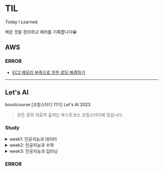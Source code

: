 # TIL

Today I Learned

배운 것을 정리하고 에러를 기록합니다😁

## AWS

### ERROR

- [EC2 메모리 부족으로 무한 로딩 해결하기](https://github.com/5jisoo/TIL/blob/main/AWS/ERROR-EC2_%EB%A9%94%EB%AA%A8%EB%A6%AC_%EB%B6%80%EC%A1%B1%EC%9C%BC%EB%A1%9C_%EB%AC%B4%ED%95%9C_%EB%A1%9C%EB%94%A9.md)

---

## Let's AI

boostcourse [코칭스터디 11기] Let's AI 2023

> 모든 강의 자료의 출처는 부스트코스 코칭스터디에 있습니다.

### Study

<details>
<summary>week1: 인공지능과 데이터</summary>
<div markdown="1">

- [데이터 사이언스란?](./boostcourse_Let's%20AI/week1/data_science.md)
- [자주 하는 질문(FAQ)](./boostcourse_Let's%20AI/week1/faq.md)
- [데이터 분석 프로세스](./boostcourse_Let's%20AI/week1/data_analysis_process.md)
- [머신러닝이란?](./boostcourse_Let's%20AI/week1/machine_learning.md)
- [머신러닝 모델의 구조](./boostcourse_Let's%20AI/week1/ml_model_structure.md)
- [파이썬으로 계산하기 - Numpy](./boostcourse_Let's%20AI/week1/numpy.ipynb)

</div>
</details>

<details>
<summary>week2: 인공지능과 수학</summary>
<div markdown="1">

- [파이썬으로 데이터 처리하기 - Pandas](./boostcourse_Let's%20AI/week2/Pandas.ipynb)
- [파이썬으로 시각화하기 - matplotlib](./boostcourse_Let's%20AI/week2/matplotlib.ipynb)
- [딥러닝이란? & 딥러닝의 역사](./boostcourse_Let's%20AI/week2/about_ml.md)
- [벡터란?](./boostcourse_Let's%20AI/week2/vector.md)
- [행렬이란?](./boostcourse_Let's%20AI/week2/matrix.md)

</div>
</details>

<details>
<summary>week3: 인공지능과 딥러닝</summary>
<div markdown="1">

- [경사하강법(순한맛)](./boostcourse_Let's%20AI/week3/Gradient_Descent.md)
- [딥러닝 학습방법]()
- [뉴럴 네트워크]()
- [최적화의 주요 용어]()

</div>
</details>

### ERROR
